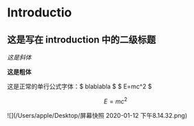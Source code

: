 # Introductio

## 这是写在 introduction 中的二级标题

*这是斜体*

**这是粗体**

这是正常的单行公式字体：\$ blablabla \$   $ E=mc^2 $


$$
E = mc^2
$$




![](/Users/apple/Desktop/屏幕快照 2020-01-12 下午8.14.32.png)



























